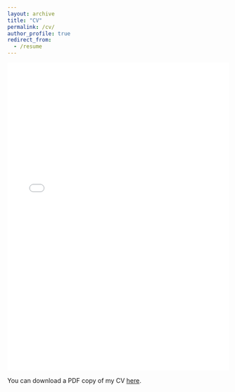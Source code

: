 ```yaml
---
layout: archive
title: "CV"
permalink: /cv/
author_profile: true
redirect_from:
  - /resume
---
```



<iframe src="/files/CV_WillMaslanka.pdf" width="100%" height="700" frameborder="no" border="0" marginwidth="0" marginheight="0"></iframe>

You can download a PDF copy of my CV [here](/files/CV_WillMaslanka.pdf).

